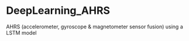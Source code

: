# DeepLearning_AHRS
AHRS (accelerometer, gyroscope & magnetometer sensor fusion) using a LSTM model
